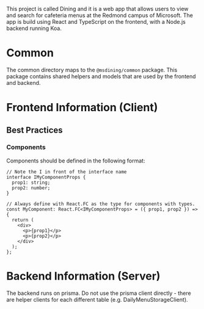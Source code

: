 This project is called Dining and it is a web app that allows users to view
and search for cafeteria menus at the Redmond campus of Microsoft. The app is
build using React and TypeScript on the frontend, with a Node.js backend running
Koa.

# Common

The common directory maps to the `@msdining/common` package. This package contains
shared helpers and models that are used by the frontend and backend.

# Frontend Information (Client)

## Best Practices

### Components
 
Components should be defined in the following format:

```tsx
// Note the I in front of the interface name
interface IMyComponentProps {
  prop1: string;
  prop2: number;
}

// Always define with React.FC as the type for components with types.
const MyComponent: React.FC<IMyComponentProps> = ({ prop1, prop2 }) => {
  return (
    <div>
      <p>{prop1}</p>
      <p>{prop2}</p>
    </div>
  );
};
```

# Backend Information (Server)

The backend runs on prisma. Do not use the prisma client directly - there are
helper clients for each different table (e.g. DailyMenuStorageClient).